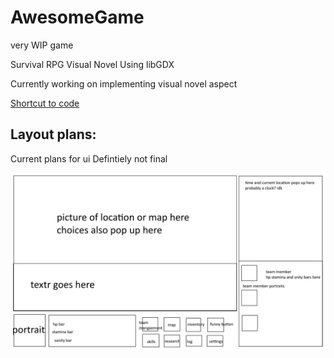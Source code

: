 # AwesomeGame
very WIP game

Survival RPG Visual Novel
Using libGDX

Currently working on implementing visual novel aspect

[Shortcut to code](https://github.com/lognguyenle/AwesomeGame/blob/main/test/core/src/com/mygdx/game/MyGdxGame.java)

## Layout plans:
Current plans for ui
Defintiely not final 

![here](https://github.com/lognguyenle/AwesomeGame/blob/main/Documentation/layout.png?raw=true)
